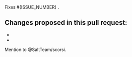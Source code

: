 Fixes #{ISSUE_NUMBER} .

Changes proposed in this pull request:
 - 
 - 
 - 

Mention to @SaltTeam/scorsi.
